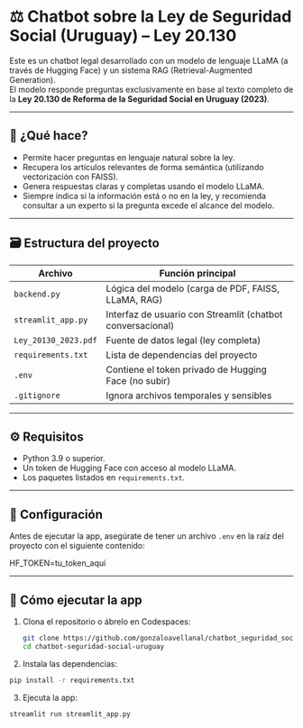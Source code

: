 # ⚖️ Chatbot sobre la Ley de Seguridad Social (Uruguay) – Ley 20.130

Este es un chatbot legal desarrollado con un modelo de lenguaje LLaMA (a través de Hugging Face) y un sistema RAG (Retrieval-Augmented Generation).  
El modelo responde preguntas exclusivamente en base al texto completo de la **Ley 20.130 de Reforma de la Seguridad Social en Uruguay (2023)**.

---

## 🤖 ¿Qué hace?

- Permite hacer preguntas en lenguaje natural sobre la ley.
- Recupera los artículos relevantes de forma semántica (utilizando vectorización con FAISS).
- Genera respuestas claras y completas usando el modelo LLaMA.
- Siempre indica si la información está o no en la ley, y recomienda consultar a un experto si la pregunta excede el alcance del modelo.

---

## 🗃 Estructura del proyecto

| Archivo                 | Función principal                                        |
|-------------------------|----------------------------------------------------------|
| `backend.py`            | Lógica del modelo (carga de PDF, FAISS, LLaMA, RAG)      |
| `streamlit_app.py`      | Interfaz de usuario con Streamlit (chatbot conversacional) |
| `Ley_20130_2023.pdf`    | Fuente de datos legal (ley completa)                     |
| `requirements.txt`      | Lista de dependencias del proyecto                       |
| `.env`                  | Contiene el token privado de Hugging Face (no subir)     |
| `.gitignore`            | Ignora archivos temporales y sensibles                   |

---

## ⚙️ Requisitos

- Python 3.9 o superior.
- Un token de Hugging Face con acceso al modelo LLaMA.
- Los paquetes listados en `requirements.txt`.

---

## 🔐 Configuración

Antes de ejecutar la app, asegúrate de tener un archivo `.env` en la raíz del proyecto con el siguiente contenido:

HF_TOKEN=tu_token_aquí


---

## 🚀 Cómo ejecutar la app

1. Clona el repositorio o ábrelo en Codespaces:
   ```bash
   git clone https://github.com/gonzaloavellanal/chatbot_seguridad_social_uruguay
   cd chatbot-seguridad-social-uruguay
   ```

2. Instala las dependencias:
```bash
pip install -r requirements.txt
```

3. Ejecuta la app:
```bash
streamlit run streamlit_app.py
```
